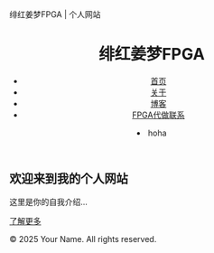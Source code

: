 <!DOCTYPE html>
<html lang="zh-CN">
<head>
  <meta charset="UTF-8">
  <meta name="viewport" content="width=device-width, initial-scale=1.0">
  绯红姜梦FPGA | 个人网站
  <link rel="stylesheet" href="assets/css/style.css">
</head>
<body>
  <header>
    <h1>绯红姜梦FPGA</h1>
    <nav>
      <ul>
        <li>
          <!--代码注释-->
          <a href="index.html" >首页</a></li>
        <li><a href="pages/about.html">关于</a></li>
        <li><a href="posts/">博客</a></li>
        <li><a href="posts/">FPGA代做联系</a></li>
      </ul>
        <li>
          <a >hoh</a>a</li>
    </nav>
  </header>
  <main>
    <section class="hero">
      <h2>欢迎来到我的个人网站</h2>
      <p>这里是你的自我介绍...</p>
      <a href="pages/about.html" class="btn">了解更多</a>
    </section>
  </main>
  <footer>
    <p>&copy; 2025 Your Name. All rights reserved.</p>
  </footer>
  <script src="assets/js/main.js"></script>
</body>
</html>
